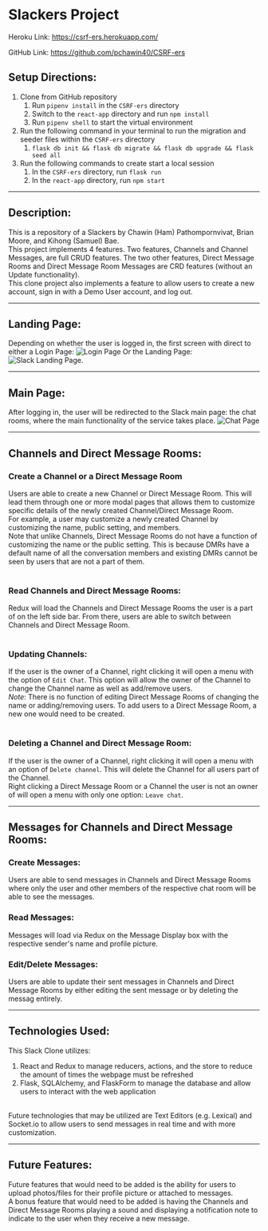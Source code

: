 # Slackers Project

Heroku Link: https://csrf-ers.herokuapp.com/

GitHub Link: https://github.com/pchawin40/CSRF-ers

## Setup Directions:
1. Clone from GitHub repository
   1. Run `pipenv install` in the  `CSRF-ers` directory
   2. Switch to the `react-app` directory and run `npm install`
   3. Run `pipenv shell` to start the virtual environment
2. Run the following command in your terminal to run the migration and seeder files within the `CSRF-ers` directory
   1. `flask db init && flask db migrate && flask db upgrade && flask seed all`
3. Run the following commands to create start a local session
   1. In the `CSRF-ers` directory, run `flask run`
   2. In the `react-app` directory, run `npm start`

___

## Description:
This is a repository of a Slackers by Chawin (Ham) Pathompornvivat, Brian Moore, and Kihong (Samuel) Bae.
<br>
This project implements 4 features. Two features, Channels and Channel Messages, are full CRUD features. The two other features, Direct Message Rooms and Direct Message Room Messages are CRD features (without an Update functionality).
<br>
This clone project also implements a feature to allow users to create a new account, sign in with a Demo User account, and log out.

___

## Landing Page:
Depending on whether the user is logged in, the first screen with direct to either a Login Page:
![Login Page](https://github.com/pchawin40/CSRF-ers/blob/dev/assets/LoginPage.png)
Or the Landing Page:
![Slack Landing Page](https://github.com/pchawin40/CSRF-ers/blob/dev/assets/LandingPage.png).

___

## Main Page:
After logging in, the user will be redirected to the Slack main page: the chat rooms, where the main functionality of the service takes place.
![Chat Page](https://github.com/pchawin40/CSRF-ers/blob/dev/assets/ChatPage.png)

___

## Channels and Direct Message Rooms:

### Create a Channel or a Direct Message Room
Users are able to create a new Channel or Direct Message Room. This will lead them through one or more modal pages that allows them to customize specific details of the newly created Channel/Direct Message Room.
<br>
For example, a user may customize a newly created Channel by customizing the name, public setting, and members.
<br>
Note that unlike Channels, Direct Message Rooms do not have a function of customizing the name or the public setting. This is because DMRs have a default name of all the conversation members and existing DMRs cannot be seen by users that are not a part of them.
<br>
<br>

### Read Channels and Direct Message Rooms:
Redux will load the Channels and Direct Message Rooms the user is a part of on the left side bar. From there, users are able to switch between Channels and Direct Message Room.
<br>
<br>

### Updating Channels:
If the user is the owner of a Channel, right clicking it will open a menu with the option of `Edit Chat`. This option will allow the owner of the Channel to change the Channel name as well as add/remove users.
<br>
_Note_: There is no function of editing Direct Message Rooms of changing the name or adding/removing users. To add users to a Direct Message Room, a new one would need to be created.
<br>
<br>

### Deleting a Channel and Direct Message Room:
If the user is the owner of a Channel, right clicking it will open a menu with an option of `Delete channel`. This will delete the Channel for all users part of the Channel.
<br>
Right clicking a Direct Message Room or a Channel the user is not an owner of will open a menu with only one option: `Leave chat`.

___

## Messages for Channels and Direct Message Rooms:

### Create Messages:
Users are able to send messages in Channels and Direct Message Rooms where only the user and other members of the respective chat room will be able to see the messages.

### Read Messages:
Messages will load via Redux on the Message Display box with the respective sender's name and profile picture.

### Edit/Delete Messages:
Users are able to update their sent messages in Channels and Direct Message Rooms by either editing the sent message or by deleting the messag entirely.

___

## Technologies Used:
This Slack Clone utilizes:
   1. React and Redux to manage reducers, actions, and the store to reduce the amount of times the webpage must be refreshed
   2. Flask, SQLAlchemy, and FlaskForm to manage the database and allow users to interact with the web application
<br>
Future technologies that may be utilized are Text Editors (e.g. Lexical) and Socket.io to allow users to send messages in real time and with more customization.

___

## Future Features:
Future features that would need to be added is the ability for users to upload photos/files for their profile picture or attached to messages.
<br>
A bonus feature that would need to be added is having the Channels and Direct Message Rooms playing a sound and displaying a notification note to indicate to the user when they receive a new message.



<!-- ## Getting started
1. Clone this repository (only this branch)

   ```bash
   git clone https://github.com/appacademy-starters/python-project-starter.git
   ```

2. Install dependencies

      ```bash
      pipenv install -r requirements.txt
      ```

3. Create a **.env** file based on the example with proper settings for your
   development environment
4. Make sure the SQLite3 database connection URL is in the **.env** file

5. Get into your pipenv, migrate your database, seed your database, and run your Flask app

   ```bash
   pipenv shell
   ```

   ```bash
   flask db upgrade
   ```

   ```bash
   flask seed all
   ```

   ```bash
   flask run
   ```

6. To run the React App in development, checkout the [README](./react-app/README.md) inside the `react-app` directory.


<br>

## Deploy to Heroku
This repo comes configured with Github Actions. When you push to your main branch, Github will automatically pull your code, package and push it to Heroku, and then release the new image and run db migrations.

1. Write your Dockerfile. In order for the Github action to work effectively, it must have a configured Dockerfile. Follow the comments found in this [Dockerfile](./Dockerfile) to write your own!

2. Create a new project on Heroku.

3. Under Resources click "Find more add-ons" and add the add on called "Heroku Postgres".

4. Configure production environment variables. In your Heroku app settings -> config variables you should have two environment variables set:

   |    Key          |    Value    |
   | -------------   | ----------- |
   | `DATABASE_URL`  | Autogenerated when adding postgres to Heroku app |
   | `SECRET_KEY`    | Random string full of entropy |

5. Generate a Heroku OAuth token for your Github Action. To do so, log in to Heroku via your command line with `heroku login`. Once you are logged in, run `heroku authorizations:create`. Copy the GUID value for the Token key.

6. In your Github Actions Secrets you should have two environment variables set. You can set these variables via your Github repository settings -> secrets -> actions. Click "New respository secret" to create
each of the following variables:

   |    Key            |    Value    |
   | -------------     | ----------- |
   | `HEROKU_API_KEY`  | Heroku Oauth Token (from step 6)|
   | `HEROKU_APP_NAME` | Heroku app name    |

7. Push to your `main` branch! This will trigger the Github Action to build your Docker image and deploy your application to the Heroku container registry. Please note that the Github Action will automatically upgrade your production database with `flask db upgrade`. However, it will *not* automatically seed your database. You must manually seed your production database if/when you so choose (see step 8).

8. *Attention!* Please run this command *only if you wish to seed your production database*: `heroku run -a HEROKU_APP_NAME flask seed all`

## Helpful commands
|    Command            |    Purpose    |
| -------------         | ------------- |
| `pipenv shell`        | Open your terminal in the virtual environment and be able to run flask commands without a prefix |
| `pipenv run`          | Run a command from the context of the virtual environment without actually entering into it. You can use this as a prefix for flask commands  |
| `flask db upgrade`    | Check in with the database and run any needed migrations  |
| `flask db downgrade`  | Check in with the database and revert any needed migrations  |
| `flask seed all`      | Just a helpful syntax to run queries against the db to seed data. See the **app/seeds** folder for reference and more details |
| `heroku login -i`      | Authenticate your heroku-cli using the command line. Drop the -i to authenticate via the browser |
| `heroku authorizations:create` | Once authenticated, use this to generate an Oauth token |
| `heroku run -a <app name>` | Run a command from within the deployed container on Heroku | -->
